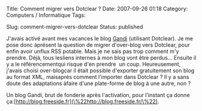Title: Comment migrer vers Dotclear ?
Date: 2007-09-26 01:18
Category: Computers / Informatique
Tags:

Slug: comment-migrer-vers-dotclear
Status: published

J'avais activé avant mes vacances le blog [Gandi](\%22http://www.gandi.net/\%22) (utilisant Dotclear). Je me pose donc àprésent la question de migrer d'over-blog vers Dotclear, pour enfin avoir unflux RSS potable. Mais je ne sais pas trop comment m'y prendre. Déjà, tous lesliens internes à mon blog vont être perdus... Ensuite il y a le référencementqui risque d'en prendre  un coup. Heureusement, j'avais choisi over-blogcar il était possible d'exporter gratuitement son blog au format XML, maisaprès comment l'importer dans Dotclear ? Il y a sans doute des adaptations àfaire d'une plate-forme de blog à une autre, non ?  
  
Un blog Gandi, brut de fonderie après l'activation, pour l'instant ça donne ça:[http://blog.freeside.fr](\%22http://blog.freeside.fr/\%22).
